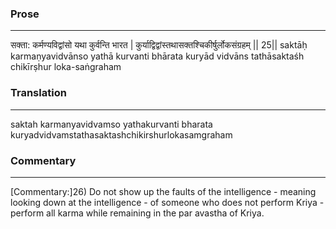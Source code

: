 ### Prose 
 --- 
सक्ता: कर्मण्यविद्वांसो यथा कुर्वन्ति भारत |
कुर्याद्विद्वांस्तथासक्तश्चिकीर्षुर्लोकसंग्रहम् || 25||
saktāḥ karmaṇyavidvānso yathā kurvanti bhārata
kuryād vidvāns tathāsaktaśh chikīrṣhur loka-saṅgraham

### Translation 
 --- 
saktah karmanyavidvamso yathakurvanti bharata kuryadvidvamstathasaktashchikirshurlokasamgraham

### Commentary 
 --- 
[Commentary:]26) Do not show up the faults of the intelligence - meaning looking down at the intelligence - of someone who does not perform Kriya - perform all karma while remaining in the par avastha of Kriya.